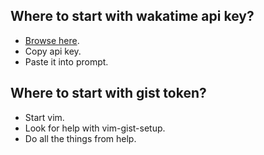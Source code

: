Where to start with wakatime api key?
-------------------------------------

 * [Browse here](https://wakatime.com/login?next=https%3A%2F%2Fwakatime.com%2Fsettings%2Fapi-key).
 * Copy api key.
 * Paste it into prompt.

Where to start with gist token?
-------------------------------

 * Start vim.
 * Look for help with vim-gist-setup.
 * Do all the things from help.
